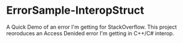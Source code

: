 # ErrorSample-InteropStruct
A Quick Demo of an error I'm getting for StackOverflow.
This project reoroduces an Access Denided error I'm getting in C++/C# interop.
